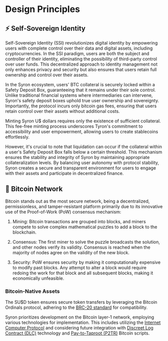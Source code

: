 # Design Principles

## :zap: Self-Sovereign Identity

Self-Sovereign Identity (SSI) revolutionizes digital identity by empowering users with complete control over their data and digital assets, including cryptocurrencies. In the SSI paradigm, users are both the subject and controller of their identity, eliminating the possibility of third-party control over user funds. This decentralized approach to identity management not only enhances privacy and security but also ensures that users retain full ownership and control over their assets.

In the Syron ecosystem, users' BTC collateral is securely locked within a Safety Deposit Box, guaranteeing that it remains under their sole control. Unlike traditional financial systems where intermediaries can intervene, Syron's safety deposit boxes uphold true user ownership and sovereignty. Importantly, the protocol incurs only bitcoin gas fees, ensuring that users retain control over their assets without additional costs.

Minting Syron U$ dollars requires only the existence of sufficient collateral. This fee-free minting process underscores Tyron's commitment to accessibility and user empowerment, allowing users to create stablecoins effortlessly.

However, it's crucial to note that liquidation can occur if the collateral within a user's Safety Deposit Box falls below a certain threshold. This mechanism ensures the stability and integrity of Syron by maintaining appropriate collateralization levels. By balancing user autonomy with protocol stability, Syron creates a secure and transparent environment for users to engage with their assets and participate in decentralized finance.

## :bank: Bitcoin Network

Bitcoin stands out as the most secure network, being a decentralized, permissionless, and tamper-resistant platform primarily due to its innovative use of the Proof-of-Work (PoW) consensus mechanism:

1. Mining: Bitcoin transactions are grouped into blocks, and miners compete to solve complex mathematical puzzles to add a block to the blockchain.

2. Consensus: The first miner to solve the puzzle broadcasts the solution, and other nodes verify its validity. Consensus is reached when the majority of nodes agree on the validity of the new block.

3. Security: PoW ensures security by making it computationally expensive to modify past blocks. Any attempt to alter a block would require redoing the work for that block and all subsequent blocks, making it economically unfeasible.

### Bitcoin-Native Assets

The SU$D token ensures secure token transfers by leveraging the Bitcoin Ordinals protocol, adhering to the [BRC-20 standard](https://layer1.gitbook.io/layer1-foundation/protocols/brc-20) for compatibility.

Syron prioritizes development on the Bitcoin layer-1 network, employing various technologies for implementation. This includes utilizing the [Internet Computer Protocol](https://internetcomputer.org) and considering future integration with [Discreet Log Contract (DLC)](https://github.com/discreetlogcontracts/dlcspecs) technology and [Pay-to-Taproot (P2TR)](https://river.com/learn/terms/p/pay-to-taproot-p2tr/) Bitcoin scripts.

<!-- ### :bison: Bison's ZK-Rollup

The ZK-rollup solution by [Bison Labs](https://bisonlabs.io) is in development to play a pivotal role in enhancing Bitcoin's scalability. Leveraging zero-knowledge technology, it holds the potential to significantly bolster the network's transaction processing capacity while maintaining a trustless setup. This is achieved by consolidating multiple layer-2 transactions into a single proof, which is then validated on the main Bitcoin layer.

ZK-rollups facilitate faster and more cost-effective transactions, optimizing specific functionalities and use cases like stablecoins. By addressing Bitcoin's throughput and scalability challenges without compromising on permissionless innovation, they emerge as an indispensable solution for the future of cryptocurrencies. In tackling Bitcoin's scalability hurdles, ZK-rollups can be essential components, ensuring the network's growth while adhering to Bitcoin standards.

As part of this advancement, Syron U$ dollars will seamlessly integrate with Bison as a BRC-20 token to provide instant liquidity for Bitcoin DeFi. To complement this vision of decentralized finance powered by Bitcoin, a SU$D-based decentralized exchange would present exciting opportunities for liquidity provision and farming. -->

